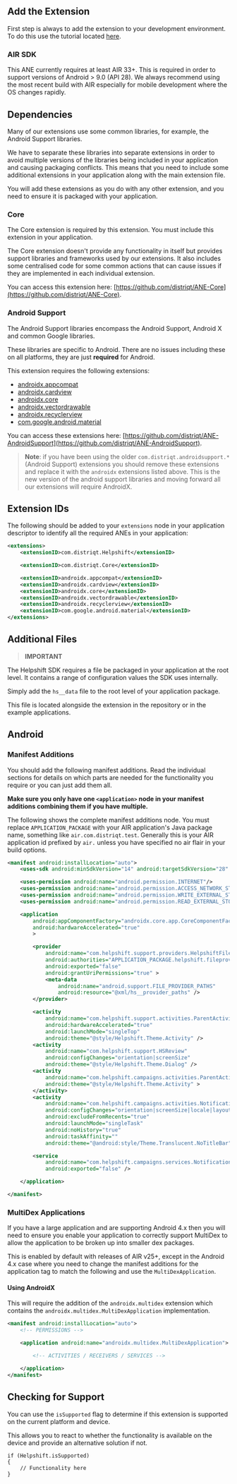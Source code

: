 
## Add the Extension

First step is always to add the extension to your development environment. 
To do this use the tutorial located [here](https://airnativeextensions.github.io/tutorials/getting-started).


### AIR SDK


This ANE currently requires at least AIR 33+. This is required in order to support versions of Android > 9.0 (API 28). We always recommend using the most recent build with AIR especially for mobile development where the OS changes rapidly.



## Dependencies

Many of our extensions use some common libraries, for example, the Android Support libraries.

We have to separate these libraries into separate extensions in order to avoid multiple versions of the libraries being included in your application and causing packaging conflicts. This means that you need to include some additional extensions in your application along with the main extension file.

You will add these extensions as you do with any other extension, and you need to ensure it is packaged with your application.


### Core 

The Core extension is required by this extension. You must include this extension in your application.

The Core extension doesn't provide any functionality in itself but provides support libraries and frameworks used by our extensions.
It also includes some centralised code for some common actions that can cause issues if they are implemented in each individual extension.

You can access this extension here: [https://github.com/distriqt/ANE-Core](https://github.com/distriqt/ANE-Core).


### Android Support

The Android Support libraries encompass the Android Support, Android X and common Google libraries. 

These libraries are specific to Android. There are no issues including these on all platforms, they are just **required** for Android.

This extension requires the following extensions:

- [androidx.appcompat](https://github.com/distriqt/ANE-AndroidSupport/raw/master/lib/androidx.appcompat.ane)
- [androidx.cardview](https://github.com/distriqt/ANE-AndroidSupport/raw/master/lib/androidx.cardview.ane)
- [androidx.core](https://github.com/distriqt/ANE-AndroidSupport/raw/master/lib/androidx.core.ane)
- [androidx.vectordrawable](https://github.com/distriqt/ANE-AndroidSupport/raw/master/lib/androidx.vectordrawable.ane)
- [androidx.recyclerview](https://github.com/distriqt/ANE-AndroidSupport/raw/master/lib/androidx.recyclerview.ane)
- [com.google.android.material](https://github.com/distriqt/ANE-AndroidSupport/raw/master/lib/com.google.android.material.ane)

You can access these extensions here: [https://github.com/distriqt/ANE-AndroidSupport](https://github.com/distriqt/ANE-AndroidSupport).


>
> **Note**: if you have been using the older `com.distriqt.androidsupport.*` (Android Support) extensions you should remove these extensions and replace it with the `androidx` extensions listed above. This is the new version of the android support libraries and moving forward all our extensions will require AndroidX.
>




## Extension IDs

The following should be added to your `extensions` node in your application descriptor to identify all the required ANEs in your application:

```xml
<extensions>
	<extensionID>com.distriqt.Helpshift</extensionID>

	<extensionID>com.distriqt.Core</extensionID>

	<extensionID>androidx.appcompat</extensionID>
	<extensionID>androidx.cardview</extensionID>
	<extensionID>androidx.core</extensionID>
	<extensionID>androidx.vectordrawable</extensionID>
	<extensionID>androidx.recyclerview</extensionID>
	<extensionID>com.google.android.material</extensionID>
</extensions>
```



## Additional Files

>
>	**IMPORTANT**
>

The Helpshift SDK requires a file be packaged in your application at the root level. It contains a range of configuration values the SDK uses internally.

Simply add the `hs__data` file to the root level of your application package.

This file is located alongside the extension in the repository or in the example applications.





## Android 

### Manifest Additions

You should add the following manifest additions. Read the individual sections for details on which parts are needed for the functionality you require or you can just add them all.

**Make sure you only have one `<application>` node in your manifest additions combining them if you have multiple.**

The following shows the complete manifest additions node. You must replace `APPLICATION_PACKAGE` with your 
AIR application's Java package name, something like `air.com.distriqt.test`.
Generally this is your AIR application id prefixed by `air.` unless you have specified no air flair in your build options.



```xml
<manifest android:installLocation="auto">
	<uses-sdk android:minSdkVersion="14" android:targetSdkVersion="28" />

	<uses-permission android:name="android.permission.INTERNET"/>
	<uses-permission android:name="android.permission.ACCESS_NETWORK_STATE" />
	<uses-permission android:name="android.permission.WRITE_EXTERNAL_STORAGE" />
	<uses-permission android:name="android.permission.READ_EXTERNAL_STORAGE" />

	<application
		android:appComponentFactory="androidx.core.app.CoreComponentFactory"
		android:hardwareAccelerated="true"
		>

		<provider
			android:name="com.helpshift.support.providers.HelpshiftFileProvider"
			android:authorities="APPLICATION_PACKAGE.helpshift.fileprovider"
			android:exported="false"
			android:grantUriPermissions="true" >
			<meta-data
				android:name="android.support.FILE_PROVIDER_PATHS"
				android:resource="@xml/hs__provider_paths" />
		</provider>

		<activity
			android:name="com.helpshift.support.activities.ParentActivity"
			android:hardwareAccelerated="true"
			android:launchMode="singleTop"
			android:theme="@style/Helpshift.Theme.Activity" />
		<activity
			android:name="com.helpshift.support.HSReview"
			android:configChanges="orientation|screenSize"
			android:theme="@style/Helpshift.Theme.Dialog" />
		<activity
			android:name="com.helpshift.campaigns.activities.ParentActivity"
			android:theme="@style/Helpshift.Theme.Activity" >
		</activity>
		<activity
			android:name="com.helpshift.campaigns.activities.NotificationActivity"
			android:configChanges="orientation|screenSize|locale|layoutDirection"
			android:excludeFromRecents="true"
			android:launchMode="singleTask"
			android:noHistory="true"
			android:taskAffinity=""
			android:theme="@android:style/Theme.Translucent.NoTitleBar" />

		<service
			android:name="com.helpshift.campaigns.services.NotificationService"
			android:exported="false" />

	</application>

</manifest>
```


### MultiDex Applications 

If you have a large application and are supporting Android 4.x then you will need to ensure you enable your application to correctly support MultiDex to allow the application to be broken up into smaller dex packages.

This is enabled by default with releases of AIR v25+, except in the Android 4.x case where you need to change the manifest additions for the application tag to match the following and use the `MultiDexApplication`.


#### Using AndroidX

This will require the addition of the `androidx.multidex` extension which contains the `androidx.multidex.MultiDexApplication` implementation.

```xml
<manifest android:installLocation="auto">
	<!-- PERMISSIONS -->

	<application android:name="androidx.multidex.MultiDexApplication">

		<!-- ACTIVITIES / RECEIVERS / SERVICES -->

	</application>
</manifest>
```









## Checking for Support

You can use the `isSupported` flag to determine if this extension is supported on the current platform and device.

This allows you to react to whether the functionality is available on the device and provide an alternative solution if not.


```as3
if (Helpshift.isSupported)
{
	// Functionality here
}
```

